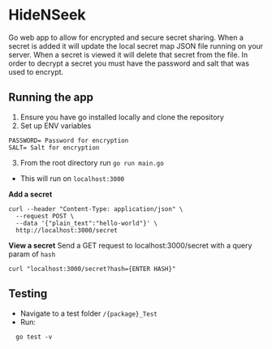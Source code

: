 # HideNSeek

Go web app to allow for encrypted and secure secret sharing. When a secret is added it will update the local secret map JSON file running on your server. When a secret is viewed it will delete that secret from the file. In order to decrypt a secret you must have the password and salt that was used to encrypt.

## Running the app
1. Ensure you have go installed locally and clone the repository
2. Set up ENV variables
```
PASSWORD= Password for encryption
SALT= Salt for encryption
```

3. From the root directory run `go run main.go`
  - This will run on `localhost:3000`

**Add a secret**
```
curl --header "Content-Type: application/json" \
  --request POST \
  --data '{"plain_text":"hello-world"}' \
  http://localhost:3000/secret
```
**View a secret**
Send a GET request to localhost:3000/secret with a query param of `hash`
```
curl "localhost:3000/secret?hash={ENTER HASH}"
```

## Testing
- Navigate to a test folder `/{package}_Test`
- Run:
```
  go test -v
```